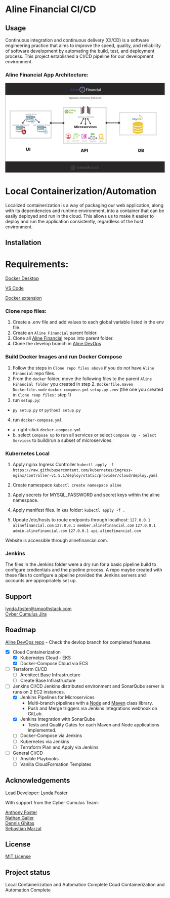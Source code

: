 # Aline Financial CI/CD

## Usage
Continuous integration and continuous delivery (CI/CD) is a software engineering practice that aims to improve the speed, quality, and reliability of software development by automating the build, test, and deployment process. This project established a CI/CD pipeline for our development environment.

### Aline Financial App Architecture:
![logo](diagram.png)

# Local Containerization/Automation
Localized containerization is a way of packaging our web application, along with its dependencies and runtime environment, into a container that can be easily deployed and run in the cloud. This allows us to make it easier to deploy and run the application consistently, regardless of the host environment. 

## Installation

# Requirements:
[Docker Desktop](https://www.docker.com/products/docker-desktop/)

[VS Code](https://code.visualstudio.com)

[Docker extension](https://code.visualstudio.com/docs/containers/overview)

### Clone repo files:
1. Create a .env file and add values to each global variable listed in the env file.
2. Create an `Aline Financial` parent folder. 
3. Clone all [Aline Financial](https://git1.smoothstack.com/instructors/leandro-yabut/aline-financial) repos into parent folder.
4. Clone the develop branch in [Aline DevOps](https://git1.smoothstack.com/cohorts/2022/organizations/cyber-cumulus/lynda-foster/aline-devops/-/tree/develop)

### Build Docker Images and run Docker Compose
1. Follow the steps in `Clone repo files above` if you do not have `Aline Financial` repo files. 
2. From the `docker` folder, move the following files to the parent `Aline Financial folder` you created in step 2. 
`Dockerfile.maven`
`Dockerfile.node`
`docker-compose.yml`
`setup.py`
`.env` (the one you created in `Clone reop files:` step 1)
3. run `setup.py`:
- `py setup.py` or `python3 setup.py`
4. run `docker-compose.yml`
- a. right-click `docker-compose.yml`
- b. select `Compose Up` to run all services or select `Compose Up - Select Services` to build/run a subset of microservices.

### Kubernetes Local
1. Apply nginx Ingress Controller
`kubectl apply -f https://raw.githubusercontent.com/kubernetes/ingress-nginx/controller-v1.5.1/deploy/static/provider/cloud/deploy.yaml`

2. Create namespace
`kubectl create namespace aline`

3. Apply secrets for MYSQL_PASSWORD and secret keys within the aline namespace.

4. Apply manifest files. In `k8s` folder:
`kubectl apply -f .`

5. Update /etc/hosts to route endpoints through localhost:
`127.0.0.1 alinefinancial.com`
`127.0.0.1 member.alinefinancial.com`
`127.0.0.1 admin.alinefinancial.com`
`127.0.0.1 api.alinefinancial.com`

Website is accessible through alinefinancial.com. 

### Jenkins
The files in the Jenkins folder were a dry run for a basic pipeline build to configure credientials and the pipeline process. 
A repo maybe created with these files to configure a pipeline provided the Jenkins servers and accounts are appropriately
set up. 

## Support
lynda.foster@smoothstack.com<br>
[Cyber Cumulus Jira](https://cyber-cumulus-smoothstack.atlassian.net/jira/software/projects/CC/boards/1)

## Roadmap
[Aline DevOps repo](https://git1.smoothstack.com/cohorts/2022/organizations/cyber-cumulus/lynda-foster/aws-cicd) - Check the devlop branch for completed features.

- [x] Cloud Containerization
    - [x] Kubernetes Cloud - EKS
    - [x] Docker-Compose Cloud via ECS

- [ ] Terraform CI/CD
    - [ ] Architect Base Infrastructure
    - [ ] Create Base Infrastructure

- [ ] Jenkins CI/CD
    Jenkins distributed environment and SonarQube server is runs on 2 EC2 instances.  
    - [x] Jenkins Pipelines for Microservices
        - Multi-branch pipelines with a [Node](https://git1.smoothstack.com/cohorts/2022/organizations/cyber-cumulus/lynda-foster/lib-aline-node) and [Maven](https://git1.smoothstack.com/cohorts/2022/organizations/cyber-cumulus/lynda-foster/lib-aline-maven) class library.
        - Push and Merge triggers via Jenkins Integrations webhook on GitLab. 
    - [x] Jenkins Integration with SonarQube
        - Tests and Quality Gates for each Maven and Node applications implemented. 
    - [ ] Docker-Compose via Jenkins
    - [ ] Kubernetes via Jenkins
    - [ ] Terraform Plan and Apply via Jenkins
    
- [ ] General CI/CD
    - [ ] Ansible Playbooks
    - [ ] Vanilla CloudFormation Templates
 
## Acknowledgements
Lead Developer: [Lynda Foster](https://git1.smoothstack.com/lynda.foster)

With support from the Cyber Cumulus Team:

[Anthony Foster](https://git1.smoothstack.com/anthony.foster)<br>
[Nathan Galler](https://git1.smoothstack.com/nathan.galler)<br>
[Dennis Ghitas](https://git1.smoothstack.com/dennis.ghitas)<br>
[Sebastian Marzal](https://git1.smoothstack.com/sebastian.marzal)

## License
[MIT License](LICENSE)

## Project status
Local Containerization and Automation Complete
Coud Containerization and Automation Complete
